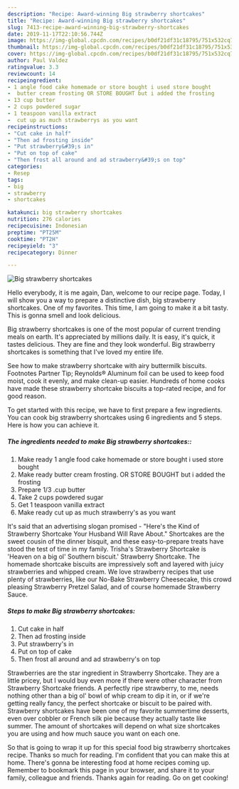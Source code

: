 ```yaml
---
description: "Recipe: Award-winning Big strawberry shortcakes"
title: "Recipe: Award-winning Big strawberry shortcakes"
slug: 7413-recipe-award-winning-big-strawberry-shortcakes
date: 2019-11-17T22:10:56.744Z
image: https://img-global.cpcdn.com/recipes/b0df21df31c18795/751x532cq70/big-strawberry-shortcakes-recipe-main-photo.jpg
thumbnail: https://img-global.cpcdn.com/recipes/b0df21df31c18795/751x532cq70/big-strawberry-shortcakes-recipe-main-photo.jpg
cover: https://img-global.cpcdn.com/recipes/b0df21df31c18795/751x532cq70/big-strawberry-shortcakes-recipe-main-photo.jpg
author: Paul Valdez
ratingvalue: 3.3
reviewcount: 14
recipeingredient:
- 1 angle food cake homemade or store bought i used store bought
-  butter cream frosting OR STORE BOUGHT but i added the frosting
- 13 cup butter
- 2 cups powdered sugar
- 1 teaspoon vanilla extract
-  cut up as much strawberrys as you want
recipeinstructions:
- "Cut cake in half"
- "Then ad frosting inside"
- "Put strawberry&#39;s in"
- "Put on top of cake"
- "Then frost all around and ad strawberry&#39;s on top"
categories:
- Resep
tags:
- big
- strawberry
- shortcakes

katakunci: big strawberry shortcakes
nutrition: 276 calories
recipecuisine: Indonesian
preptime: "PT25M"
cooktime: "PT2H"
recipeyield: "3"
recipecategory: Dinner

---
```



![Big strawberry shortcakes](https://img-global.cpcdn.com/recipes/b0df21df31c18795/751x532cq70/big-strawberry-shortcakes-recipe-main-photo.jpg)

Hello everybody, it is me again, Dan, welcome to our recipe page. Today, I will show you a way to prepare a distinctive dish, big strawberry shortcakes. One of my favorites. This time, I am going to make it a bit tasty. This is gonna smell and look delicious.

Big strawberry shortcakes is one of the most popular of current trending meals on earth. It's appreciated by millions daily. It is easy, it's quick, it tastes delicious. They are fine and they look wonderful. Big strawberry shortcakes is something that I've loved my entire life.

See how to make strawberry shortcake with airy buttermilk biscuits. Footnotes Partner Tip; Reynolds® Aluminum foil can be used to keep food moist, cook it evenly, and make clean-up easier. Hundreds of home cooks have made these strawberry shortcake biscuits a top-rated recipe, and for good reason.


To get started with this recipe, we have to first prepare a few ingredients. You can cook big strawberry shortcakes using 6 ingredients and 5 steps. Here is how you can achieve it.

##### The ingredients needed to make Big strawberry shortcakes::

1. Make ready 1 angle food cake homemade or store bought i used store bought
1. Make ready  butter cream frosting. OR STORE BOUGHT but i added the frosting
1. Prepare 1/3 .cup butter
1. Take 2 cups powdered sugar
1. Get 1 teaspoon vanilla extract
1. Make ready  cut up as much strawberry&#39;s as you want


It&#39;s said that an advertising slogan promised - &#34;Here&#39;s the Kind of Strawberry Shortcake Your Husband Will Rave About.&#34; Shortcakes are the sweet cousin of the dinner bisquit, and these easy-to-prepare treats have stood the test of time in my family. Trisha&#39;s Strawberry Shortcake is &#39;Heaven on a big ol&#39; Southern biscuit.&#39; Strawberry Shortcake. The homemade shortcake biscuits are impressively soft and layered with juicy strawberries and whipped cream. We love strawberry recipes that use plenty of strawberries, like our No-Bake Strawberry Cheesecake, this crowd pleasing Strawberry Pretzel Salad, and of course homemade Strawberry Sauce. 

##### Steps to make Big strawberry shortcakes:

1. Cut cake in half
1. Then ad frosting inside
1. Put strawberry&#39;s in
1. Put on top of cake
1. Then frost all around and ad strawberry&#39;s on top


Strawberries are the star ingredient in Strawberry Shortcake. They are a little pricey, but I would buy even more if there were other character from Strawberry Shortcake friends. A perfectly ripe strawberry, to me, needs nothing other than a big ol&#39; bowl of whip cream to dip it in, or if we&#39;re getting really fancy, the perfect shortcake or biscuit to be paired with. Strawberry shortcakes have been one of my favorite summertime desserts, even over cobbler or French silk pie because they actually taste like summer. The amount of shortcakes will depend on what size shortcakes you are using and how much sauce you want on each one. 

So that is going to wrap it up for this special food big strawberry shortcakes recipe. Thanks so much for reading. I'm confident that you can make this at home. There's gonna be interesting food at home recipes coming up. Remember to bookmark this page in your browser, and share it to your family, colleague and friends. Thanks again for reading. Go on get cooking!
